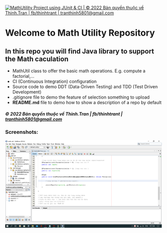[![MathUtility Project using JUnit & CI | © 2022 Bản quyền thuộc về Thinh.Tran | fb/thinhtrant | tranthinh5801@gmail.com](https://github.com/Thinh-Tran-0902/math-util/actions/workflows/mathutil-ci.yml/badge.svg)](https://github.com/Thinh-Tran-0902/math-util/actions/workflows/mathutil-ci.yml)

# Welcome to Math Utility Repository
## In this repo you will find Java library to support the Math caculation

* MathUtil class to offer the basic math operations. E.g. compute a factorial,...
* CI (Continuous Integration) configuration
* Source code to demo DDT (Data-Driven Testing) and TDD (Test Driven Development)
* .gitignore file to demo the feature of selection something to upload
* **README.md** file to demo how to show a description of a repo by default

##### © 2022 Bản quyền thuộc về Thinh.Tran | fb/thinhtrant | tranthinh5801@gmail.com

### Screenshots:
![DDT, TDD screenshot](https://github.com/Thinh-Tran-0902/math-util/blob/main/screenshots/DDT%20with%20TDD%20using%20junit.png)
